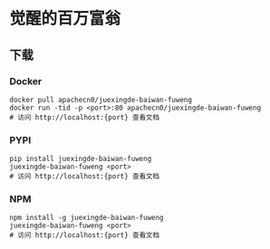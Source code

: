 # 觉醒的百万富翁

## 下载

### Docker

```
docker pull apachecn0/juexingde-baiwan-fuweng
docker run -tid -p <port>:80 apachecn0/juexingde-baiwan-fuweng
# 访问 http://localhost:{port} 查看文档
```

### PYPI

```
pip install juexingde-baiwan-fuweng
juexingde-baiwan-fuweng <port>
# 访问 http://localhost:{port} 查看文档
```

### NPM

```
npm install -g juexingde-baiwan-fuweng
juexingde-baiwan-fuweng <port>
# 访问 http://localhost:{port} 查看文档
```